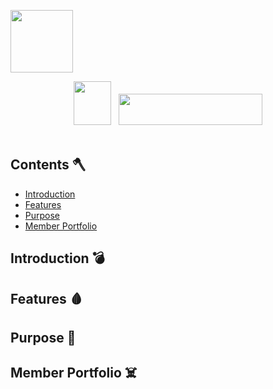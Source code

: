<p><img src="https://i.ibb.co/ScqXMyF/Corner-cobwebs.png", height="100" width="100"/></p>
<p align="center">
    <img src="https://i.ibb.co/j6zC0X3/ezgif-4-241998eeff.gif" height="70" width="60"/> &nbsp;
    <img src="https://i.ibb.co/1b7syj4/8fbde1eefb01a339aa88ecb27fcf0fa8.png" height="50" width="230"/><br><br>
</p>

## Contents 🪓
- [Introduction](#introduction)
- [Features](#features)
- [Purpose](#purpose)
- [Member Portfolio](#members)

### <a name="introduction"></a>
## Introduction 💣
<!-- Your introduction content here -->

### <a name="features"></a>
## Features 🩸
<!-- Your features content here -->

### <a name="purpose"></a>
## Purpose 🔪
<!-- Your purpose content here -->

### <a name="members"></a>
## Member Portfolio ☠️
<!-- Your member portfolio content here -->
